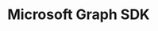 ---
title: "Microsoft Graph SDK"
description: "Software development kits (SDKs) designed to simplify building high-quality, efficient, resilient applications that access Microsoft Graph."
image: "images/sdks-background-graph.webp"
externalUrl: "https://docs.microsoft.com/graph/sdks/sdks-overview?WT.mc_id=m365-12936-cxa"
---